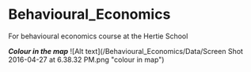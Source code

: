 # Behavioural_Economics
For behavioural economics course at the Hertie School

***Colour in the map***
![Alt text](/Behavioural_Economics/Data/Screen Shot 2016-04-27 at 6.38.32 PM.png "colour in map")
